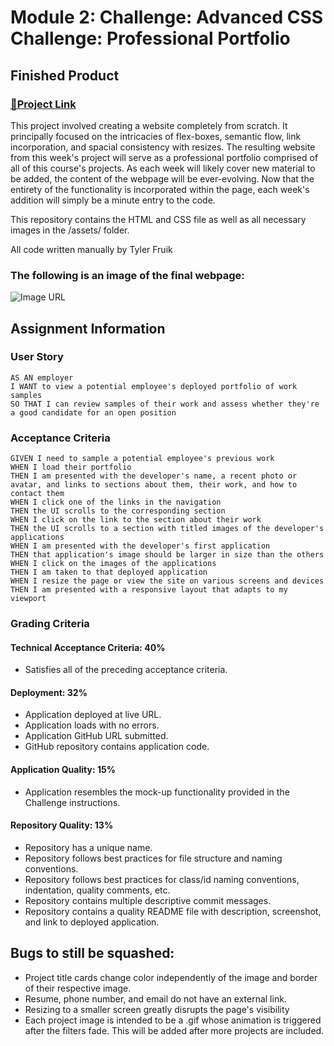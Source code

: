 # Module 2: Challenge: Advanced CSS Challenge: Professional Portfolio

## Finished Product

### [🔗Project Link](https://tylerfruik.github.io/Portfolio/)
This project involved creating a website completely from scratch. It principally focused on the intricacies of flex-boxes, semantic flow, link incorporation, and spacial consistency with resizes.
The resulting website from this week's project will serve as a professional portfolio comprised of all of this course's projects.
As each week will likely cover new material to be added, the content of the webpage will be ever-evolving.  Now that the entirety of the functionality is incorporated within the page, each week's addition will simply be a minute entry to the code.

This repository contains the HTML and CSS file as well as all necessary images in the /assets/ folder.

All code written manually by Tyler Fruik

### The following is an image of the final webpage:
![Image URL](https://github.com/TylerFruik/Portfolio/blob/main/Webpage%20View%20Sept28.png)

## Assignment Information

### User Story
```
AS AN employer
I WANT to view a potential employee's deployed portfolio of work samples
SO THAT I can review samples of their work and assess whether they're a good candidate for an open position
```

### Acceptance Criteria
```
GIVEN I need to sample a potential employee's previous work
WHEN I load their portfolio
THEN I am presented with the developer's name, a recent photo or avatar, and links to sections about them, their work, and how to contact them
WHEN I click one of the links in the navigation
THEN the UI scrolls to the corresponding section
WHEN I click on the link to the section about their work
THEN the UI scrolls to a section with titled images of the developer's applications
WHEN I am presented with the developer's first application
THEN that application's image should be larger in size than the others
WHEN I click on the images of the applications
THEN I am taken to that deployed application
WHEN I resize the page or view the site on various screens and devices
THEN I am presented with a responsive layout that adapts to my viewport
```

### Grading Criteria

#### Technical Acceptance Criteria: 40%
- Satisfies all of the preceding acceptance criteria.

#### Deployment: 32%
- Application deployed at live URL.
- Application loads with no errors.
- Application GitHub URL submitted.
- GitHub repository contains application code.

#### Application Quality: 15%
- Application resembles the mock-up functionality provided in the Challenge instructions.

#### Repository Quality: 13%
- Repository has a unique name.
- Repository follows best practices for file structure and naming conventions.
- Repository follows best practices for class/id naming conventions, indentation, quality comments, etc.
- Repository contains multiple descriptive commit messages.
- Repository contains a quality README file with description, screenshot, and link to deployed application.


## Bugs to still be squashed:
- Project title cards change color independently of the image and border of their respective image.
- Resume, phone number, and email do not have an external link.
- Resizing to a smaller screen greatly disrupts the page's visibility
- Each project image is intended to be a .gif whose animation is triggered after the filters fade. This will be added after more projects are included.

